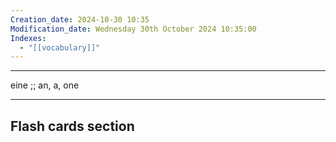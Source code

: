 ```yaml
---
Creation_date: 2024-10-30 10:35
Modification_date: Wednesday 30th October 2024 10:35:00
Indexes:
  - "[[vocabulary]]"
---
```


----

eine ;; an, a, one



















---
## Flash cards section
